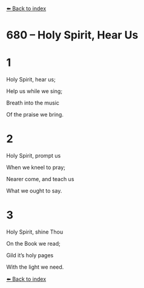 [⬅️ Back to index](../README.md)

# 680 – Holy Spirit, Hear Us





# 1

Holy Spirit, hear us;

Help us while we sing;

Breath into the music

Of the praise we bring.



# 2

Holy Spirit, prompt us

When we kneel to pray;

Nearer come, and teach us

What we ought to say.



# 3

Holy Spirit, shine Thou

On the Book we read;

Gild it’s holy pages

With the light we need.

[⬅️ Back to index](../README.md)
